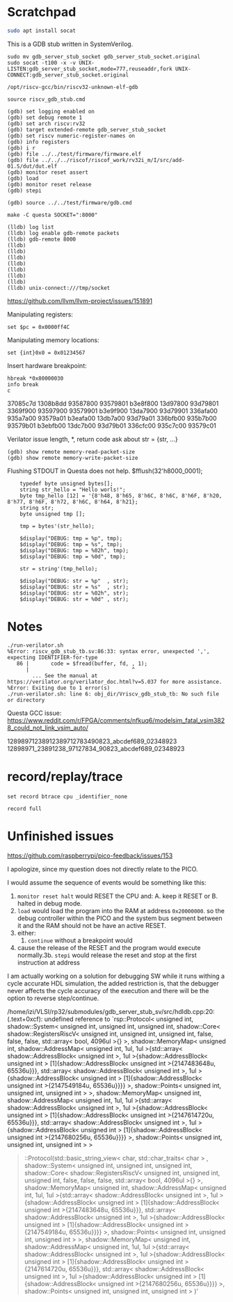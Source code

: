 # Scratchpad

```sh
sudo apt install socat
```

This is a GDB stub written in SystemVerilog.

```
sudo mv gdb_server_stub_socket gdb_server_stub_socket.original
sudo socat -t100 -x -v UNIX-LISTEN:gdb_server_stub_socket,mode=777,reuseaddr,fork UNIX-CONNECT:gdb_server_stub_socket.original
```



```gdb
/opt/riscv-gcc/bin/riscv32-unknown-elf-gdb

source riscv_gdb_stub.cmd

(gdb) set logging enabled on
(gdb) set debug remote 1
(gdb) set arch riscv:rv32
(gdb) target extended-remote gdb_server_stub_socket
(gdb) set riscv numeric-register-names on
(gdb) info registers
(gdb) i r
(gdb) file ../../test/firmware/firmware.elf
(gdb) file ../../../riscof/riscof_work/rv32i_m/I/src/add-01.S/dut/dut.elf
(gdb) monitor reset assert
(gdb) load
(gdb) monitor reset release
(gdb) stepi

(gdb) source ../../test/firmware/gdb.cmd
```

```lldb
make -C questa SOCKET=":8000"

(lldb) log list
(lldb) log enable gdb-remote packets
(lldb) gdb-remote 8000
(lldb) 
(lldb) 
(lldb) 
(lldb) 
(lldb) 
(lldb) 
(lldb) 
(lldb) unix-connect:///tmp/socket
```
https://github.com/llvm/llvm-project/issues/151891


Manipulating registers:

```gdb
set $pc = 0x0000ff4C
```

Manipulating memory locations:

```gdb
set {int}0x0 = 0x01234567

```

Insert hardware breakpoint:

```gdb
hbreak *0x80000030
info break
c
```

37085c7d
1308b8dd
93587800
93579801
b3e8f800
13d97800
93d79801
3369f900
93597900
93579901
b3e9f900
13da7900
93d79901
336afa00
935a7a00
93579a01
b3eafa00
13db7a00
93d79a01
336bfb00
935b7b00
93579b01
b3ebfb00
13dc7b00
93d79b01
336cfc00
935c7c00
93579c01

Verilator issue
length, *, return code
ask about str = {str, ...}


```
(gdb) show remote memory-read-packet-size
(gdb) show remote memory-write-packet-size
```

Flushing STDOUT in Questa does not help.
$fflush(32'h8000_0001);

```
    typedef byte unsigned bytes[];
    string str_hello = "Hello worls!";
    byte tmp_hello [12] = '{8'h48, 8'h65, 8'h6C, 8'h6C, 8'h6F, 8'h20, 8'h77, 8'h6F, 8'h72, 8'h6C, 8'h64, 8'h21};
    string str;
    byte unsigned tmp [];

    tmp = bytes'(str_hello);

    $display("DEBUG: tmp = %p", tmp);
    $display("DEBUG: tmp = %s", tmp);
    $display("DEBUG: tmp = %02h", tmp);
    $display("DEBUG: tmp = %0d", tmp);

    str = string'(tmp_hello);

    $display("DEBUG: str = %p"  , str);
    $display("DEBUG: str = %s"  , str);
    $display("DEBUG: str = %02h", str);
    $display("DEBUG: str = %0d" , str);
```

# Notes

```
./run-verilator.sh
%Error: riscv_gdb_stub_tb.sv:86:33: syntax error, unexpected ',', expecting IDENTIFIER-for-type
   86 |       code = $fread(buffer, fd, , 1);
      |                                 ^
        ... See the manual at https://verilator.org/verilator_doc.html?v=5.037 for more assistance.
%Error: Exiting due to 1 error(s)
./run-verilator.sh: line 6: obj_dir/Vriscv_gdb_stub_tb: No such file or directory
```


Questa GCC issue:
https://www.reddit.com/r/FPGA/comments/nfkuq6/modelsim_fatal_vsim3828_could_not_link_vsim_auto/

12898971238912389712783490823_abcdef689_02348923
12898971_23891238_97127834_90823_abcdef689_02348923

# record/replay/trace

`set record btrace cpu _identifier_` `none`

`record full`

# Unfinished issues

https://github.com/raspberrypi/pico-feedback/issues/153

I apologize, since my question does not directly relate to the PICO.

I would assume the sequence of events would be something like this:
1. `monitor reset halt` would RESET the CPU and:
   A. keep it RESET or
   B. halted in debug mode.
2. `load` would load the program into the RAM at address `0x20000000`. so the debug controller within the PICO and the system bus segment between it and the RAM should not be have an active RESET.
3. either:
    1. `continue` without a breakpoint would 
5.  cause the release of the RESET and the program would execute normally.3b. `stepi` would release the reset and stop at the first instruction at address

I am actually working on a solution for debugging SW while it runs withing a cycle accurate HDL simulation, the added restriction is, that the debugger never affects the cycle accuracy of the execution and there will be the option to reverse step/continue.

/home/izi/VLSI/rp32/submodules/gdb_server_stub_sv/src/hdldb.cpp:20:(.text+0xcf): undefined reference to 
`rsp::Protocol<
    unsigned int,
    shadow::System<
        unsigned int,
        unsigned int,
        unsigned int,
        shadow::Core<
            shadow::RegistersRiscV<
                unsigned int,
                unsigned int, 
                unsigned int, 
                false, 
                false, 
                false, 
                std::array<
                    bool, 
                    4096ul
                >{}
            >, 
            shadow::MemoryMap<
                unsigned int, 
                shadow::AddressMap<
                    unsigned int, 
                    1ul, 
                    1ul
                >{std::array<
                    shadow::AddressBlock<
                        unsigned int
                    >,
                    1ul
                >{shadow::AddressBlock<
                    unsigned int
                > [1]{shadow::AddressBlock<
                    unsigned int
                >{2147483648u, 65536u}}},
                std::array<
                    shadow::AddressBlock<
                        unsigned int
                    >,
                    1ul
                >{shadow::AddressBlock<
                    unsigned int
                > [1]{shadow::AddressBlock<
                    unsigned int
                >{2147549184u, 65536u}}}}
            >,
            shadow::Points<
                unsigned int,
                unsigned int,
                unsigned int
            >
        >,
        shadow::MemoryMap<
            unsigned int,
            shadow::AddressMap<
                unsigned int,
                1ul,
                1ul
            >{std::array<
                shadow::AddressBlock<
                    unsigned int
                >,
                1ul
            >{shadow::AddressBlock<
                unsigned int
            > [1]{shadow::AddressBlock<
                unsigned int
            >{2147614720u, 65536u}}},
            std::array<
                shadow::AddressBlock<
                    unsigned int
                >,
                1ul
            >{shadow::AddressBlock<
                unsigned int
            > [1]{shadow::AddressBlock<
                unsigned int
            >{2147680256u, 65536u}}}}
        >,
        shadow::Points<
            unsigned int,
            unsigned int,
            unsigned int
        >
    >
>::Protocol(std::basic_string_view<
    char,
    std::char_traits<
        char
    >
>,
shadow::System<
    unsigned int,
    unsigned int,
    unsigned int,
    shadow::Core<
        shadow::RegistersRiscV<
            unsigned int, 
            unsigned int, 
            unsigned int, 
            false, false, false, 
            std::array<
                bool, 
                4096ul
            >{}
        >, 
        shadow::MemoryMap<
            unsigned int, 
            shadow::AddressMap<
                unsigned int, 
                1ul, 
                1ul
            >{std::array<
                shadow::AddressBlock<
                    unsigned int
                >,
                1ul
            >{shadow::AddressBlock<
                unsigned int
            > [1]{shadow::AddressBlock<
                unsigned int
            >{2147483648u, 65536u}}},
            std::array<
                shadow::AddressBlock<
                    unsigned int
                >,
                1ul
            >{shadow::AddressBlock<
                unsigned int
            > [1]{shadow::AddressBlock<
                unsigned int
            >{2147549184u, 65536u}}}}
        >, shadow::Points<
            unsigned int, 
            unsigned int, 
            unsigned int
        >
    >,
    shadow::MemoryMap<
        unsigned int, 
        shadow::AddressMap<
            unsigned int, 
            1ul, 
            1ul
        >{std::array<
            shadow::AddressBlock<
                unsigned int
            >,
            1ul
        >{shadow::AddressBlock<
            unsigned int
        > [1]{shadow::AddressBlock<
            unsigned int
        >{2147614720u, 65536u}}}, 
        std::array<
            shadow::AddressBlock<
                unsigned int
            >, 
            1ul
        >{shadow::AddressBlock<
            unsigned int
        > [1]{shadow::AddressBlock<
            unsigned int
        >{2147680256u, 65536u}}}}
    >, shadow::Points<
        unsigned int, 
        unsigned int, 
        unsigned int
    >
>)'
    